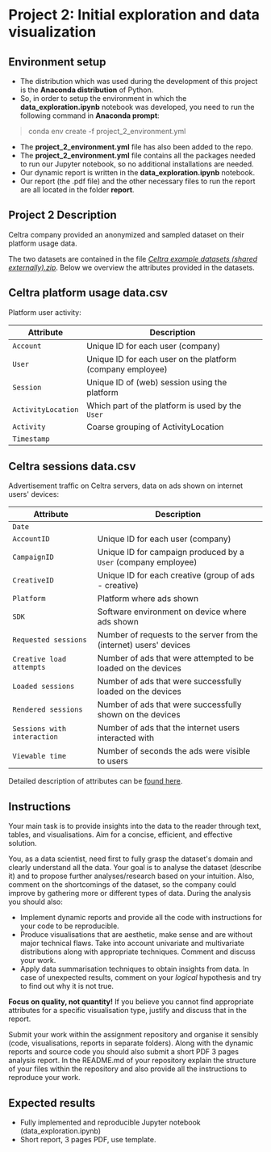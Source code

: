 # Project 2: Initial exploration and data visualization

## Environment setup

- The distribution which was used during the development of this project is the **Anaconda distribution**
of Python.
- So, in order to setup the environment in which the **data_exploration.ipynb** notebook was developed, you 
need to run the following command in **Anaconda prompt**:
> conda env create -f project_2_environment.yml 

- The **project_2_environment.yml** file has also been added to the repo.
- The  **project_2_environment.yml** file contains all the packages needed to run our Jupyter notebook, so no additional 
installations are needed.
- Our dynamic report is written in the **data_exploration.ipynb** notebook.
- Our report (the .pdf file) and the other necessary files to run the report are all located in the folder **report**.

## Project 2 Description

Celtra company provided an anonymized and sampled dataset on their platform usage data.

The two datasets are contained in the file [*Celtra example datasets (shared externally).zip*](https://drive.google.com/file/d/18rVfAmCZ5TmGLXSqlSzEvIGDFrTa44VC/view?usp=sharing). Below we overview the attributes provided in the datasets.


## Celtra platform usage data.csv

Platform user activity:

| Attribute | Description |
| --- | ----------- |
| `Account` | Unique ID for each user (company) |
| `User`    | Unique ID for each user on the platform (company employee) |
| `Session` | Unique ID of (web) session using the platform |
| `ActivityLocation` | Which part of the platform is used by the `User` |
| `Activity` | Coarse grouping of ActivityLocation |
| `Timestamp` |  |


## Celtra sessions data.csv

Advertisement traffic on Celtra servers, data on ads shown on internet users' devices:

| Attribute | Description |
| --- | ----------- |
| `Date` |  |
| `AccountID` |  Unique ID for each user (company) |
| `CampaignID` | Unique ID for campaign produced by a `User` (company employee) |
| `CreativeID` | Unique ID for each creative (group of ads - creative) |
| `Platform` | Platform where ads shown |
| `SDK` |  Software environment on device where ads shown |
| `Requested sessions` |  Number of requests to the server from the (internet) users' devices |
| `Creative load attempts` |  Number of ads that were attempted to be loaded on the devices |
| `Loaded sessions` | Number of ads that were successfully loaded on the devices |
| `Rendered sessions` | Number of ads that were successfully shown on the devices |
| `Sessions with interaction` | Number of ads that the internet users interacted with |
| `Viewable time` | Number of seconds the ads were visible to users |

Detailed description of attributes can be [found here](https://support.celtra.com/trafficking-and-analytics/analytics-glossary).


## Instructions

Your main task is to provide insights into the data to the reader through text, tables, and visualisations. Aim for a concise, efficient, and effective solution.

You, as a data scientist, need first to fully grasp the dataset's domain and clearly understand all the data. Your goal is to analyse the dataset (describe it) and to propose further analyses/research based on your intuition. Also, comment on the shortcomings of the dataset, so the company could improve by gathering more or different types of data. During the analysis you should also:

* Implement dynamic reports and provide all the code with instructions for your code to be reproducible.
* Produce visualisations that are aesthetic, make sense and are without major technical flaws. Take into account univariate and multivariate distributions along with appropriate techniques. Comment and discuss your work.
* Apply data summarisation techniques to obtain insights from data. In case of unexpected results, comment on your *logical* hypothesis and try to find out why it is not true.

**Focus on quality, not quantity!** If you believe you cannot find appropriate attributes for a specific visualisation type, justify and discuss that in the report.

Submit your work within the assignment repository and organise it sensibly (code, visualisations, reports in separate folders). Along with the dynamic reports and source code you should also submit a short PDF 3 pages analysis report. In the README.md of your repository explain the structure of your files within the repository and also provide all the instructions to reproduce your work.


## Expected results

- Fully implemented and reproducible Jupyter notebook (data_exploration.ipynb)
- Short report, 3 pages PDF, use template.
